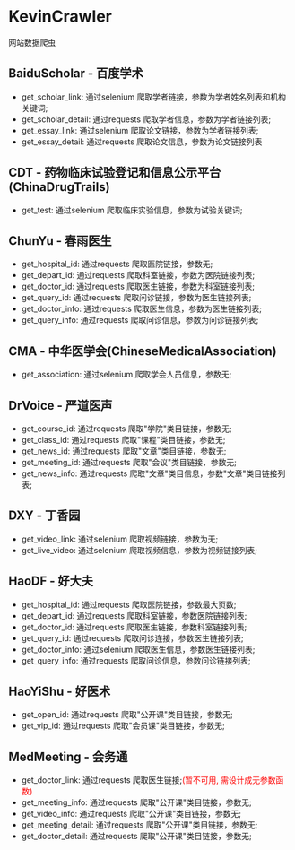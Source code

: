 # KevinCrawler
网站数据爬虫
## BaiduScholar - 百度学术
- get_scholar_link: 通过selenium 爬取学者链接，参数为学者姓名列表和机构关键词;
- get_scholar_detail: 通过requests 爬取学者信息，参数为学者链接列表;
- get_essay_link: 通过selenium 爬取论文链接，参数为学者链接列表;
- get_essay_detail: 通过requests 爬取论文信息，参数为论文链接列表
## CDT - 药物临床试验登记和信息公示平台(ChinaDrugTrails)
- get_test: 通过selenium 爬取临床实验信息，参数为试验关键词;
## ChunYu - 春雨医生
- get_hospital_id: 通过requests 爬取医院链接，参数无;
- get_depart_id: 通过requests 爬取科室链接，参数为医院链接列表;
- get_doctor_id: 通过requests 爬取医生链接，参数为科室链接列表;
- get_query_id: 通过requests 爬取问诊链接，参数为医生链接列表;
- get_doctor_info: 通过requests 爬取医生信息，参数为医生链接列表;
- get_query_info: 通过requests 爬取问诊信息，参数为问诊链接列表;
## CMA - 中华医学会(ChineseMedicalAssociation)
- get_association: 通过selenium 爬取学会人员信息，参数无;
## DrVoice - 严道医声
- get_course_id: 通过requests 爬取"学院"类目链接，参数无;
- get_class_id: 通过requests 爬取"课程"类目链接，参数无;
- get_news_id: 通过requests 爬取"文章"类目链接，参数无;
- get_meeting_id: 通过requests 爬取"会议"类目链接，参数无;
- get_news_info: 通过requests 爬取"文章"类目信息，参数"文章"类目链接列表;
## DXY - 丁香园
- get_video_link: 通过selenium 爬取视频链接，参数为无;
- get_live_video: 通过selenium 爬取视频信息，参数为视频链接列表;
## HaoDF - 好大夫
- get_hospital_id: 通过requests 爬取医院链接，参数最大页数;
- get_depart_id: 通过requests 爬取科室链接，参数医院链接列表;
- get_doctor_id: 通过requests 爬取医生链接，参数科室链接列表;
- get_query_id: 通过requests 爬取问诊连接，参数医生链接列表;
- get_doctor_info: 通过selenium 爬取医生信息，参数医生链接列表;
- get_query_info: 通过requests 爬取问诊信息，参数问诊链接列表;
## HaoYiShu - 好医术
- get_open_id: 通过requests 爬取"公开课"类目链接，参数无;
- get_vip_id: 通过requests 爬取"会员课"类目链接，参数无;
## MedMeeting - 会务通
- get_doctor_link: 通过requests 爬取医生链接;<font color='red'>(暂不可用, 需设计成无参数函数)</font>
- get_meeting_info: 通过requests 爬取"公开课"类目链接，参数无;
- get_video_info: 通过requests 爬取"公开课"类目链接，参数无;
- get_meeting_detail: 通过requests 爬取"公开课"类目链接，参数无;
- get_doctor_detail: 通过requests 爬取"公开课"类目链接，参数无;
